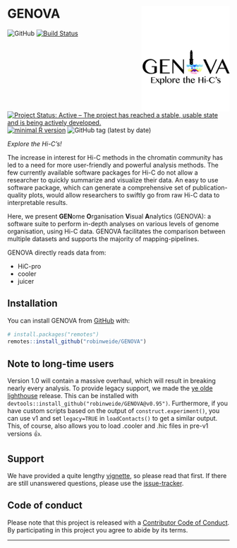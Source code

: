 
<!-- README.md is generated from README.Rmd. Please edit that file -->

# GENOVA <img src="vignettes/logo_GENOVA.png" align="right" alt="" width="200" />

![GitHub](https://img.shields.io/github/license/robinweide/GENOVA?color=succes?branch=dev)
[![Build
Status](https://travis-ci.org/robinweide/GENOVA.svg?branch=dev)](https://travis-ci.org/robinweide/GENOVA)
[![Project Status: Active – The project has reached a stable, usable
state and is being actively
developed.](https://www.repostatus.org/badges/latest/active.svg)](https://www.repostatus.org/#active)
[![minimal R
version](https://img.shields.io/badge/R%3E%3D-3.4.4-succes.svg)](https://cran.r-project.org/)
![GitHub tag (latest by
date)](https://img.shields.io/github/v/tag/robinweide/GENOVA?color=succes)

*Explore the Hi-C’s\!*

The increase in interest for Hi-C methods in the chromatin community has
led to a need for more user-friendly and powerful analysis methods. The
few currently available software packages for Hi-C do not allow a
researcher to quickly summarize and visualize their data. An easy to use
software package, which can generate a comprehensive set of
publication-quality plots, would allow researchers to swiftly go from
raw Hi-C data to interpretable results.

Here, we present **GEN**ome **O**rganisation **V**isual **A**nalytics
(GENOVA): a software suite to perform in-depth analyses on various
levels of genome organisation, using Hi-C data. GENOVA facilitates the
comparison between multiple datasets and supports the majority of
mapping-pipelines.

GENOVA directly reads data from:

  - HiC-pro
  - cooler
  - juicer

## Installation

You can install GENOVA from [GitHub](https://github.com/) with:

``` r
# install.packages("remotes")
remotes::install_github("robinweide/GENOVA")
```

## Note to long-time users

Version 1.0 will contain a massive overhaul, which will result in
breaking nearly every analysis. To provide legacy support, we made the
[ye olde
lighthouse](https://github.com/robinweide/GENOVA/releases/tag/v0.95)
release. This can be installed with
`devtools::install_github("robinweide/GENOVA@v0.95")`. Furthermore, if
you have custom scripts based on the output of `construct.experiment()`,
you can use v1 and set `legacy=TRUE` in `loadContacts()` to get a
similar output. This, of course, also allows you to load .cooler and
.hic files in pre-v1 versions :+1:.

## Support

We have provided a quite lengthy
[vignette](https://github.com/robinweide/GENOVA/blob/master/vignettes/GENOVA_vignette.pdf),
so please read that first. If there are still unanswered questions,
please use the
[issue-tracker](https://github.com/robinweide/GENOVA/issues).

## Code of conduct

Please note that this project is released with a [Contributor Code of
Conduct](.github/CODE_OF_CONDUCT.md). By participating in this project
you agree to abide by its terms.

-----
